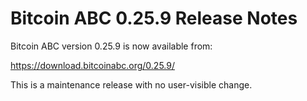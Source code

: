 # Bitcoin ABC 0.25.9 Release Notes

Bitcoin ABC version 0.25.9 is now available from:

  <https://download.bitcoinabc.org/0.25.9/>

This is a maintenance release with no user-visible change.

